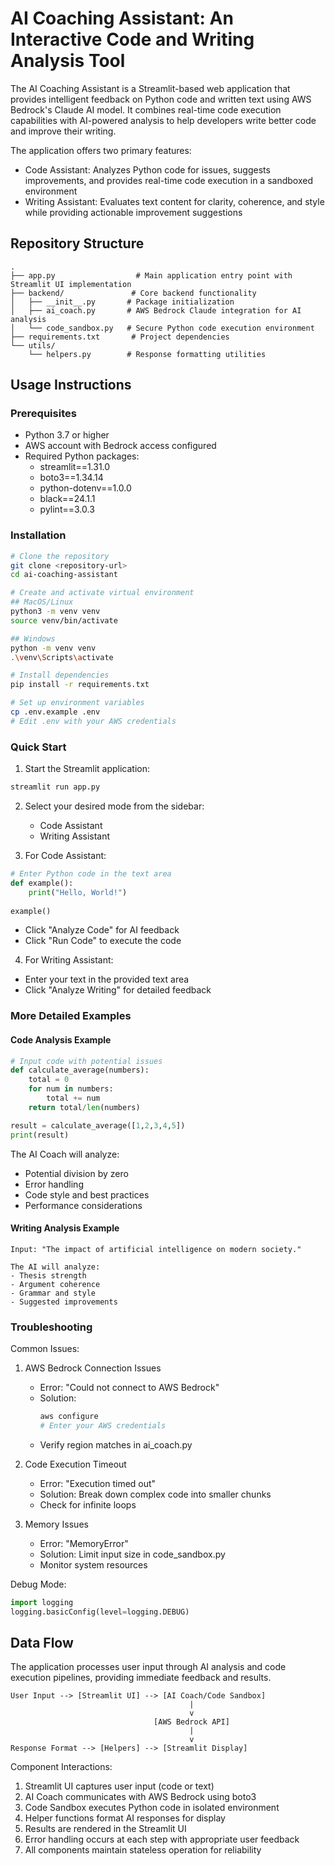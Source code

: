 # AI Coaching Assistant: An Interactive Code and Writing Analysis Tool

The AI Coaching Assistant is a Streamlit-based web application that provides intelligent feedback on Python code and written text using AWS Bedrock's Claude AI model. It combines real-time code execution capabilities with AI-powered analysis to help developers write better code and improve their writing.

The application offers two primary features:
- Code Assistant: Analyzes Python code for issues, suggests improvements, and provides real-time code execution in a sandboxed environment
- Writing Assistant: Evaluates text content for clarity, coherence, and style while providing actionable improvement suggestions

## Repository Structure
```
.
├── app.py                  # Main application entry point with Streamlit UI implementation
├── backend/               # Core backend functionality
│   ├── __init__.py       # Package initialization
│   ├── ai_coach.py       # AWS Bedrock Claude integration for AI analysis
│   └── code_sandbox.py   # Secure Python code execution environment
├── requirements.txt       # Project dependencies
└── utils/
    └── helpers.py        # Response formatting utilities
```

## Usage Instructions
### Prerequisites
- Python 3.7 or higher
- AWS account with Bedrock access configured
- Required Python packages:
  - streamlit==1.31.0
  - boto3==1.34.14
  - python-dotenv==1.0.0
  - black==24.1.1
  - pylint==3.0.3

### Installation

```bash
# Clone the repository
git clone <repository-url>
cd ai-coaching-assistant

# Create and activate virtual environment
## MacOS/Linux
python3 -m venv venv
source venv/bin/activate

## Windows
python -m venv venv
.\venv\Scripts\activate

# Install dependencies
pip install -r requirements.txt

# Set up environment variables
cp .env.example .env
# Edit .env with your AWS credentials
```

### Quick Start
1. Start the Streamlit application:
```bash
streamlit run app.py
```

2. Select your desired mode from the sidebar:
   - Code Assistant
   - Writing Assistant

3. For Code Assistant:
```python
# Enter Python code in the text area
def example():
    print("Hello, World!")
    
example()
```
- Click "Analyze Code" for AI feedback
- Click "Run Code" to execute the code

4. For Writing Assistant:
- Enter your text in the provided text area
- Click "Analyze Writing" for detailed feedback

### More Detailed Examples

#### Code Analysis Example
```python
# Input code with potential issues
def calculate_average(numbers):
    total = 0
    for num in numbers:
        total += num
    return total/len(numbers)

result = calculate_average([1,2,3,4,5])
print(result)
```

The AI Coach will analyze:
- Potential division by zero
- Error handling
- Code style and best practices
- Performance considerations

#### Writing Analysis Example
```text
Input: "The impact of artificial intelligence on modern society."

The AI will analyze:
- Thesis strength
- Argument coherence
- Grammar and style
- Suggested improvements
```

### Troubleshooting

Common Issues:
1. AWS Bedrock Connection Issues
   - Error: "Could not connect to AWS Bedrock"
   - Solution: 
     ```bash
     aws configure
     # Enter your AWS credentials
     ```
   - Verify region matches in ai_coach.py

2. Code Execution Timeout
   - Error: "Execution timed out"
   - Solution: Break down complex code into smaller chunks
   - Check for infinite loops

3. Memory Issues
   - Error: "MemoryError"
   - Solution: Limit input size in code_sandbox.py
   - Monitor system resources

Debug Mode:
```python
import logging
logging.basicConfig(level=logging.DEBUG)
```

## Data Flow
The application processes user input through AI analysis and code execution pipelines, providing immediate feedback and results.

```ascii
User Input --> [Streamlit UI] --> [AI Coach/Code Sandbox]
                                        |
                                        v
                                [AWS Bedrock API]
                                        |
                                        v
Response Format --> [Helpers] --> [Streamlit Display]
```

Component Interactions:
1. Streamlit UI captures user input (code or text)
2. AI Coach communicates with AWS Bedrock using boto3
3. Code Sandbox executes Python code in isolated environment
4. Helper functions format AI responses for display
5. Results are rendered in the Streamlit UI
6. Error handling occurs at each step with appropriate user feedback
7. All components maintain stateless operation for reliability